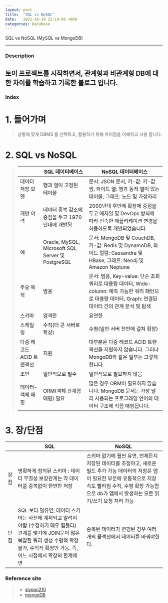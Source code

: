 ```yaml
---
layout: post
title:  "SQL vs NoSQL"
date:   2021-10-19 22:19:00 +000
categories: Database
---
```

SQL vs NoSQL (MySQL vs MongoDB)

---
### Description
토이 프로젝트를 시작하면서, 관계형과 비관계형 DB에 대한 차이를 학습하고 기록한 블로그 입니다.
---
### Index
# 1. 들어가며
> 상황에 맞게 DBMS 를 선택하고, 활용하기 위해 차이점을 이해하고 사용 합니다.

# 2. SQL vs NoSQL
> |		|	SQL 데이터베이스	|	NoSQL 데이터베이스	|
> |	---	|	---	|	---	|
> |	데이터 저장 모델	|	행과 열이 고정된 테이블	|	문서: JSON 문서, 키-값: 키-값 쌍, 와이드 열: 행과 동적 열이 있는 테이블, 그래프: 노드 및 가장자리	|
> |	개발 이력	|	데이터 중복 감소에 중점을 두고 1970년대에 개발됨	|	2000년대 후반에 확장에 중점을 두고 애자일 및 DevOps 방식에 따라 신속한 애플리케이션 변경을 허용하도록 개발되었습니다.	|
> |	예	|	Oracle, MySQL, Microsoft SQL Server 및 PostgreSQL	|	문서: MongoDB 및 CouchDB, 키-값: Redis 및 DynamoDB, 와이드 컬럼: Cassandra 및 HBase, 그래프: Neo4j 및 Amazon Neptune	|
> |	주요 목적	|	범용	|	문서: 범용, Key-value: 단순 조회 쿼리로 대용량 데이터, Wide-column: 예측 가능한 쿼리 패턴으로 대용량 데이터, Graph: 연결된 데이터 간의 관계 분석 및 탐색	|
> |	스키마	|	엄격한	|	유연한	|
> |	스케일링	|	수직(더 큰 서버로 확장)	|	수평(일반 서버 전반에 걸쳐 확장)	|
> |	다중 레코드 ACID 트랜잭션	|	지원	|	대부분은 다중 레코드 ACID 트랜잭션을 지원하지 않습니다. 그러나 MongoDB와 같은 일부는 그렇게 합니다.	|
> |	조인	|	일반적으로 필수	|	일반적으로 필요하지 않음	|
> |	데이터-객체 매핑	|	ORM(객체 관계형 매핑) 필요	|	많은 경우 ORM이 필요하지 않습니다. MongoDB 문서는 가장 널리 사용되는 프로그래밍 언어의 데이터 구조에 직접 매핑됩니다.	|


# 3. 장/단점
|	  	|	SQL |	NoSQL 	|
|	---	|	---	|	---	|
|	장점	|	명확하게 정의된 스키마 : 데이터 무결성 보장관계는 각 데이터를 중복없이 한번만 저장	|	스키마 없기에 훨씬 유연, 언제든지 저장된 데이터를 조정하고, 새로운 필드 추가 가능 데이터의 저장은 앱이 필요한 부분에 유동적으로 저장 속도 빨라짐 수직, 수평 확장 가능함으로 db가 앱에서 발생하는 모든 읽기/쓰기 요청 처리 가능	|
|	단점	| SQL 보다 덜유연, 데이터 스키마는 사전에 계획되고 알려져야함 (수정하기 매우 힘들다)  관계를 맺기에 JOIN문이 많은 복잡한 쿼리 생성 수평적 확장 불가, 수직적 확장만 가능. 즉, 어느 시점에서 확장의 한계에   면	|	중복된 데이터가 변경된 경우 여러개의 콜렉션에서 데이터를 바꿔야한다.	|

 

### Reference site 
> - [siyoon210]
> - [mongoDB]

[siyoon210]: https://siyoon210.tistory.com/130
[mongoDB]: https://www.mongodb.com/nosql-explained/nosql-vs-sql
